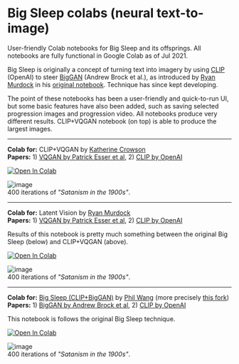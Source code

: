# Big Sleep colabs (neural text-to-image)

User-friendly Colab notebooks for Big Sleep and its offsprings. All notebooks are fully functional in Google Colab as of Jul 2021.

Big Sleep is originally a concept of turning text into imagery by using [CLIP](https://github.com/openai/CLIP) (OpenAI) to steer [BigGAN](https://arxiv.org/abs/1809.11096) (Andrew Brock et al.), as introduced by [Ryan Murdock](https://github.com/rynmurdock) in his [original notebook](https://colab.research.google.com/drive/1NCceX2mbiKOSlAd_o7IU7nA9UskKN5WR?usp=sharing). Technique has since kept developing.

The point of these notebooks has been a user-friendly and quick-to-run UI, but some basic features have also been added, such as saving selected progression images and progression video. All notebooks produce very different results. CLIP+VQGAN notebook (on top) is able to produce the largest images. 

---

**Colab for:** CLIP+VQGAN by [Katherine Crowson](https://github.com/crowsonkb)<br>
**Papers:** 1) [VQGAN by Patrick Esser et al](https://arxiv.org/abs/2012.09841), 2) [CLIP by OpenAI](https://arxiv.org/abs/2103.00020)

[![Open In Colab](https://colab.research.google.com/assets/colab-badge.svg)](https://colab.research.google.com/github/olaviinha/NeuralImageGeneration/blob/main/CLIP%2BVQGAN_crowsonkb.ipynb)

![image](https://user-images.githubusercontent.com/50331907/126226554-f53ae66d-21d9-428f-9c16-0a17bf8c0ef9.png)<br>
400 iterations of _"Satanism in the 1900s"_.

---

**Colab for:** Latent Vision by [Ryan Murdock](https://github.com/rynmurdock)<br>
**Papers:** 1) [VQGAN by Patrick Esser et al](https://arxiv.org/abs/2012.09841), 2) [CLIP by OpenAI](https://arxiv.org/abs/2103.00020)

Results of this notebook is pretty much something between the original Big Sleep (below) and CLIP+VQGAN (above).

[![Open In Colab](https://colab.research.google.com/assets/colab-badge.svg)](https://colab.research.google.com/github/olaviinha/NeuralImageGeneration/blob/main/LatentVision_rynmurdock.ipynb)

![image](https://user-images.githubusercontent.com/50331907/126967558-b68857b7-0792-4135-b535-687539a3d240.png)<br>
400 iterations of _"Satanism in the 1900s"_.

---

**Colab for:** [Big Sleep (CLIP+BigGAN)](https://github.com/lucidrains/big-sleep) by [Phil Wang](https://github.com/lucidrains) (more precisely [this fork](https://github.com/olaviinha/big-sleep))<br>
**Papers:** 1) [BigGAN by Andrew Brock et al](https://arxiv.org/abs/1809.11096), 2) [CLIP by OpenAI](https://arxiv.org/abs/2103.00020)

This notebook is follows the original Big Sleep technique.

[![Open In Colab](https://colab.research.google.com/assets/colab-badge.svg)](https://colab.research.google.com/github/olaviinha/NeuralImageGeneration/blob/main/BigSleep_lucidrains.ipynb)

![image](https://user-images.githubusercontent.com/50331907/126226982-815e6fa6-6d5b-4d99-b1b1-902261a88212.png)<br>
400 iterations of _"Satanism in the 1900s"_.
